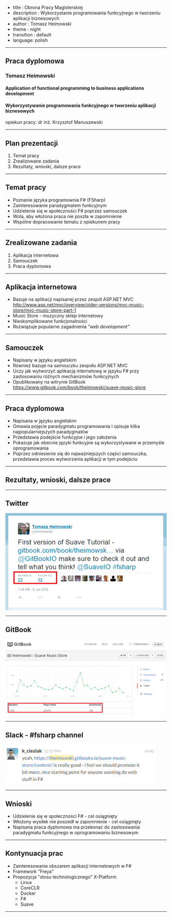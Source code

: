 - title : Obrona Pracy Magisterskiej
- description : Wykorzystanie programowania funkcyjnego w tworzeniu aplikacji biznesowych
- author : Tomasz Heimowski
- theme : night
- transition : default
- language: polish

***

## Praca dyplomowa

### Tomasz Heimowski
#### Application of functional programming to business applications development
#### Wykorzystywanie programowania funkcyjnego w tworzeniu aplikacji biznesowych

opiekun pracy: dr inż. Krzysztof Manuszewski

*** 

## Plan prezentacji

1. Temat pracy
2. Zrealizowane zadania
3. Rezultaty, wnioski, dalsze prace

***

## Temat pracy

* Poznanie języka programownia F# (FSharp)
* Zainteresowanie paradygmatem funkcyjnym
* Udzielenie się w społeczności F# poprzez samouczek
* Wola, aby włożona praca nie poszła w zapomnienie
* Wspólne dopracowanie tematu z opiekunem pracy

***

## Zrealizowane zadania

1. Aplikacja internetowa
2. Samouczek
3. Praca dyplomowa

---

## Aplikacja internetowa

* Bazuje na aplikacji napisanej przez zespół ASP.NET MVC
http://www.asp.net/mvc/overview/older-versions/mvc-music-store/mvc-music-store-part-1
* Music Store - muzyczny sklep internetowy
* Nieskomplikowane funkcjonalności
* Rozwiązuje popularne zagadnienia *"web development"*

---

## Samouczek

* Napisany w języku angielskim
* Również bazuje na samouczku zespołu ASP.NET MVC
* Uczy jak wytworzyć aplikację internetową w języku F# przy zastosowaniu różnych mechanizmów funkcyjnych
* Opublikowany na witrynie GitBook
https://www.gitbook.com/book/theimowski/suave-music-store

---

## Praca dyplomowa

* Napisana w języku angielskim
* Omawia pojęcie paradygmatu programowania i opisuje kilka najpopularniejszych paradygmatów
* Przedstawia podejście funkcyjne i jego założenia
* Pokazuje jak obecnie języki funkcyjne są wykorzystywane w przemyśle oprogramowania
* Poprzez odniesienie się do najważniejszych części samouczka, przedstawia proces wytworzenia aplikacji w tym podejściu

***

## Rezultaty, wnioski, dalsze prace

---

## Twitter

![tweet](images/tweet.png)

---

## GitBook

![gitbook](images/gitbook.png)

---

## Slack - #fsharp channel

![slack](images/slack.png)

--- 

## Wnioski

* Udzielenie się w społeczności F# - cel osiągnięty
* Włożony wysiłek nie poszedł w zapomnienie - cel osiągnięty
* Napisana praca dyplomowa ma przekonać do zastosowania paradygmatu funkcyjnego w oprogramowaniu biznesowym

---

## Kontynuacja prac

* Zainteresowanie obszarem aplikacji internetowych w F#
* Framework "Freya"
* Propozycja "stosu technologicznego" X-Platform
    * Linux
    * CoreCLR
    * Docker
    * F#
    * Suave

***